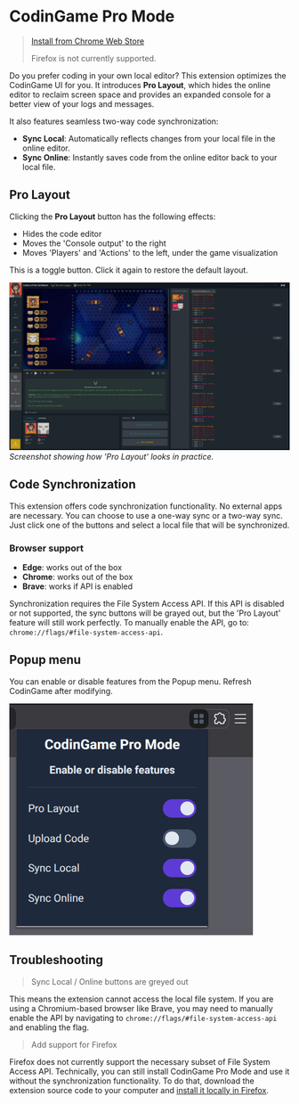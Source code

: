 # CodinGame Pro Mode

> [Install from Chrome Web Store](https://chromewebstore.google.com/detail/fleeplnobejocpmlphmbhlnhnimoglpa)
>
> Firefox is not currently supported.

Do you prefer coding in your own local editor? This extension optimizes the CodinGame UI for you. It introduces **Pro Layout**, which hides the online editor to reclaim screen space and provides an expanded console for a better view of your logs and messages.

It also features seamless two-way code synchronization:

- **Sync Local**: Automatically reflects changes from your local file in the online editor.
- **Sync Online**: Instantly saves code from the online editor back to your local file.

## Pro Layout

Clicking the **Pro Layout** button has the following effects:

* Hides the code editor
* Moves the 'Console output' to the right
* Moves 'Players' and 'Actions' to the left, under the game visualization

This is a toggle button. Click it again to restore the default layout.

![screenshot](images/screenshot.png)
*Screenshot showing how 'Pro Layout' looks in practice.*

## Code Synchronization

This extension offers code synchronization functionality. No external apps are necessary. You can choose to use a one-way sync or a two-way sync. Just click one of the buttons and select a local file that will be synchronized.

### Browser support

* **Edge**: works out of the box
* **Chrome**: works out of the box
* **Brave**: works if API is enabled

Synchronization requires the File System Access API. If this API is disabled or not supported, the sync buttons will be grayed out, but the 'Pro Layout' feature will still work perfectly. To manually enable the API, go to: `chrome://flags/#file-system-access-api`.

## Popup menu

You can enable or disable features from the Popup menu. Refresh CodinGame after modifying.

![popup](images/popup.png)

## Troubleshooting

> Sync Local / Online buttons are greyed out

This means the extension cannot access the local file system. If you are using a Chromium-based browser like Brave, you may need to manually enable the API by navigating to `chrome://flags/#file-system-access-api` and enabling the flag.


> Add support for Firefox

Firefox does not currently support the necessary subset of File System Access API. Technically, you can still install CodinGame Pro Mode and use it without the synchronization functionality. To do that, download the extension source code to your computer and [install it locally in Firefox](https://extensionworkshop.com/documentation/develop/temporary-installation-in-firefox).
